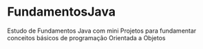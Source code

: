 # FundamentosJava

Estudo de Fundamentos Java com mini Projetos para fundamentar conceitos básicos de 
programação Orientada a Objetos
